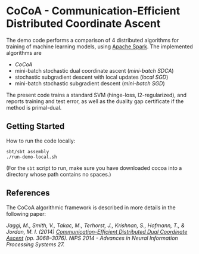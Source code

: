 # CoCoA - Communication-Efficient Distributed Coordinate Ascent

The demo code performs a comparison of 4 distributed algorithms for training of machine learning models, using [Apache Spark](http://mspark.apache.org/). The implemented algorithms are
 - _CoCoA_
 - mini-batch stochastic dual coordinate ascent (_mini-batch SDCA_)
 - stochastic subgradient descent with local updates (_local SGD_)
 - mini-batch stochastic subgradient descent (_mini-batch SGD_)

The present code trains a standard SVM (hinge-loss, l2-regularized), and reports training and test error, as well as the duality gap certificate if the method is primal-dual.

## Getting Started
How to run the code locally:

```
sbt/sbt assembly
./run-demo-local.sh
```

(For the `sbt` script to run, make sure you have downloaded cocoa into a directory whose path contains no spaces.)

## References
The CoCoA algorithmic framework is described in more details in the following paper:

_Jaggi, M., Smith, V., Takac, M., Terhorst, J., Krishnan, S., Hofmann, T., & Jordan, M. I. (2014) [Communication-Efficient Distributed Dual Coordinate Ascent](http://papers.nips.cc/paper/5599-communication-efficient-distributed-dual-coordinate-ascent) (pp. 3068–3076). NIPS 2014 - Advances in Neural Information Processing Systems 27._
